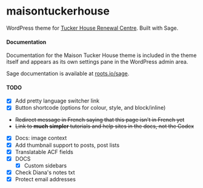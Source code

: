 # maisontuckerhouse

WordPress theme for [Tucker House Renewal Centre](https://maisontuckerhouse.ca/). Built with Sage.

#### Documentation

Documentation for the Maison Tucker House theme is included in the theme itself and appears as its own settings pane in the WordPress admin area.

Sage documentation is available at [roots.io/sage](https://roots.io/sage/docs/).

#### TODO

- [x] Add pretty language switcher link
- [x] Button shortcode (options for colour, style, and block/inline)
- ~~Redirect message in French saying that this page isn't in French yet~~
- ~~Link to **much simpler** tutorials and help sites in the docs, not the Codex~~
- [x] Docs: image context
- [x] Add thumbnail support to posts, post lists
- [x] Translatable ACF fields
- [x] DOCS
  - [x] Custom sidebars
- [x] Check Diana's notes txt
- [x] Protect email addresses
